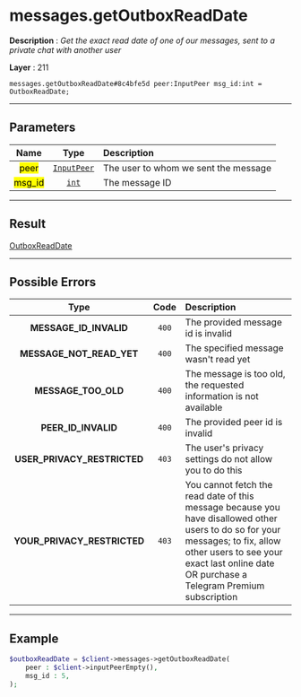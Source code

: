 # messages.getOutboxReadDate

**Description** : *Get the exact read date of one of our messages, sent to a private chat with another user*

**Layer** : 211

```tl
messages.getOutboxReadDate#8c4bfe5d peer:InputPeer msg_id:int = OutboxReadDate;
```

---

## Parameters

| Name | Type | Description |
| :---: | :---: | :--- |
| <mark>peer</mark> | [`InputPeer`](type/InputPeer) | The user to whom we sent the message |
| <mark>msg_id</mark> | [`int`](type/int) | The message ID |

---

## Result

[OutboxReadDate](type/OutboxReadDate)

---

## Possible Errors

| Type | Code | Description |
| :---: | :---: | :--- |
| **MESSAGE_ID_INVALID** | `400` | The provided message id is invalid |
| **MESSAGE_NOT_READ_YET** | `400` | The specified message wasn't read yet |
| **MESSAGE_TOO_OLD** | `400` | The message is too old, the requested information is not available |
| **PEER_ID_INVALID** | `400` | The provided peer id is invalid |
| **USER_PRIVACY_RESTRICTED** | `403` | The user's privacy settings do not allow you to do this |
| **YOUR_PRIVACY_RESTRICTED** | `403` | You cannot fetch the read date of this message because you have disallowed other users to do so for your messages; to fix, allow other users to see your exact last online date OR purchase a Telegram Premium subscription |

---

## Example

```php
$outboxReadDate = $client->messages->getOutboxReadDate(
	peer : $client->inputPeerEmpty(),
	msg_id : 5,
);
```